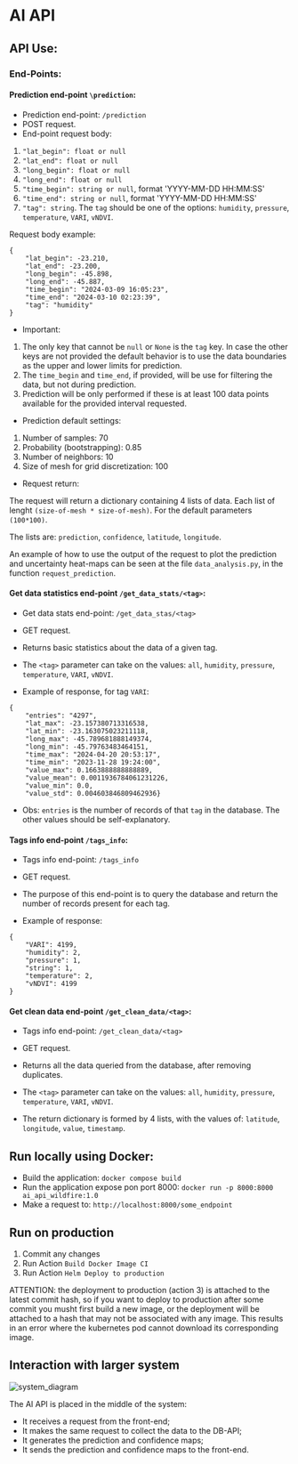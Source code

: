 # AI API

## API Use:

### End-Points:

#### Prediction end-point `\prediction`: 

- Prediction end-point: `/prediction`
- POST request.
- End-point request body:

1. `"lat_begin": float or null`
2. `"lat_end": float or null`
3. `"long_begin": float or null`
4. `"long_end": float or null`
5. `"time_begin": string or null`, format 'YYYY-MM-DD HH:MM:SS'
6. `"time_end": string or null`, format 'YYYY-MM-DD HH:MM:SS'
7. `"tag": string`. The `tag` should be one of the options:
`humidity`, `pressure`, `temperature`, `VARI`, `vNDVI`.

Request body example:

```
{
    "lat_begin": -23.210,
    "lat_end": -23.200,
    "long_begin": -45.898,
    "long_end": -45.887,
    "time_begin": "2024-03-09 16:05:23",
    "time_end": "2024-03-10 02:23:39",
    "tag": "humidity"
}
```

- Important: 

1. The only key that cannot be `null` or `None` is the `tag` key. 
In case the other keys are not provided the default behavior is to use the data boundaries as the upper and lower limits for prediction.
2. The `time_begin` and `time_end`, if provided, will be use for filtering the data, but not during prediction.
3. Prediction will be only performed if these is at least 100 data points available for the provided interval requested.

- Prediction default settings:

1. Number of samples: 70
2. Probability (bootstrapping): 0.85
3. Number of neighbors: 10
4. Size of mesh for grid discretization: 100

- Request return:

The request will return a dictionary containing 4 lists of data.
Each list of lenght `(size-of-mesh * size-of-mesh)`. For the default parameters `(100*100)`.

The lists are: `prediction`, `confidence`, `latitude`, `longitude`. 

An example of how to use the output of the request to plot the prediction and uncertainty heat-maps can be seen at the file `data_analysis.py`, in the function `request_prediction`.

#### Get data statistics end-point `/get_data_stats/<tag>`:

- Get data stats end-point: `/get_data_stas/<tag>`
- GET request.

- Returns basic statistics about the data of a given tag.

- The `<tag>` parameter can take on the values: 
`all`, `humidity`, `pressure`, `temperature`, `VARI`, `vNDVI`.

- Example of response, for tag `VARI`:

```
{
    "entries": "4297",
    "lat_max": -23.157380713316538,
    "lat_min": -23.163075023211118,
    "long_max": -45.789681888149374,
    "long_min": -45.79763483464151,
    "time_max": "2024-04-20 20:53:17",
    "time_min": "2023-11-28 19:24:00",
    "value_max": 0.1663888888888889,
    "value_mean": 0.0011936784061231226,
    "value_min": 0.0,
    "value_std": 0.004603846809462936}
```

- Obs: `entries` is the number of records of that `tag` in the database. The other values should be self-explanatory.

#### Tags info end-point `/tags_info`:

- Tags info end-point: `/tags_info`
- GET request.

- The purpose of this end-point is to query the database and return the number of records present for each tag.

- Example of response:

```
{
    "VARI": 4199,
    "humidity": 2,
    "pressure": 1,
    "string": 1,
    "temperature": 2,
    "vNDVI": 4199
}
```

#### Get clean data end-point `/get_clean_data/<tag>`:

- Tags info end-point: `/get_clean_data/<tag>`
- GET request.

- Returns all the data queried from the database, after removing duplicates.

- The `<tag>` parameter can take on the values: 
`all`, `humidity`, `pressure`, `temperature`, `VARI`, `vNDVI`.

- The return dictionary is formed by 4 lists, with the values of:
`latitude`, `longitude`, `value`, `timestamp`.

## Run locally using Docker:

- Build the application: `docker compose build`
- Run the application expose pon port 8000: `docker run -p 8000:8000 ai_api_wildfire:1.0`
- Make a request to: `http://localhost:8000/some_endpoint`

## Run on production

1. Commit any changes
2. Run Action `Build Docker Image CI`
3. Run Action `Helm Deploy to production`

ATTENTION: the deployment to production (action 3) is attached to the latest commit hash, 
so if you want to deploy to production after some commit you musht first build a new image, or the deployment
will be attached to a hash that may not be associated with any image. This results in an error where the kubernetes pod cannot
download its corresponding image.

## Interaction with larger system

![system_diagram](system_diagram.png)

The AI API is placed in the middle of the system:

- It receives a request from the front-end;
- It makes the same request to collect the data to the DB-API;
- It generates the prediction and confidence maps;
- It sends the prediction and confidence maps to the front-end.
